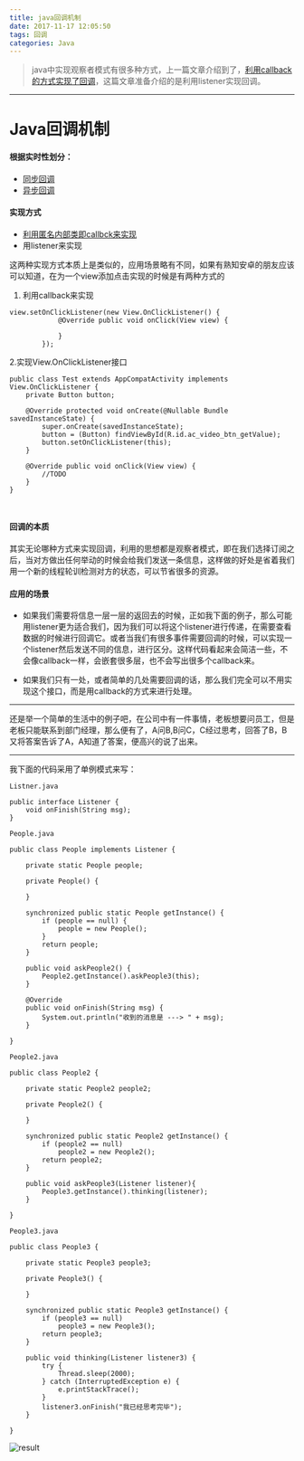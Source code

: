 ```yaml
---
title: java回调机制
date: 2017-11-17 12:05:50
tags: 回调
categories: Java
---
```


> java中实现观察者模式有很多种方式，上一篇文章介绍到了，[利用callback的方式实现了回调](http://www.jianshu.com/p/67190bdce647)，这篇文章准备介绍的是利用listener实现回调。

----
# Java回调机制

#### 根据实时性划分：

- [同步回调](http://www.jianshu.com/p/67190bdce647)
- [异步回调](http://www.jianshu.com/p/67190bdce647)

#### 实现方式

* [利用匿名内部类即callbck来实现](http://www.jianshu.com/p/67190bdce647)
* 用listener来实现

这两种实现方式本质上是类似的，应用场景略有不同，如果有熟知安卓的朋友应该可以知道，在为一个view添加点击实现的时候是有两种方式的

1. 利用callback来实现

````
view.setOnClickListener(new View.OnClickListener() {
            @Override public void onClick(View view) {

            }
        });
````

2.实现View.OnClickListener接口

````
public class Test extends AppCompatActivity implements View.OnClickListener {
    private Button button;

    @Override protected void onCreate(@Nullable Bundle savedInstanceState) {
        super.onCreate(savedInstanceState);
        button = (Button) findViewById(R.id.ac_video_btn_getValue);
        button.setOnClickListener(this);
    }

    @Override public void onClick(View view) {
        //TODO
    }
}



````

#### 回调的本质

其实无论哪种方式来实现回调，利用的思想都是观察者模式，即在我们选择订阅之后，当对方做出任何举动的时候会给我们发送一条信息，这样做的好处是省着我们用一个新的线程轮训检测对方的状态，可以节省很多的资源。

#### 应用的场景

- 如果我们需要将信息一层一层的返回去的时候，正如我下面的例子，那么可能用listener更为适合我们，因为我们可以将这个listener进行传递，在需要查看数据的时候进行回调它。或者当我们有很多事件需要回调的时候，可以实现一个listener然后发送不同的信息，进行区分。这样代码看起来会简洁一些，不会像callback一样，会嵌套很多层，也不会写出很多个callback来。

- 如果我们只有一处，或者简单的几处需要回调的话，那么我们完全可以不用实现这个接口，而是用callback的方式来进行处理。

----

还是举一个简单的生活中的例子吧，在公司中有一件事情，老板想要问员工，但是老板只能联系到部门经理，那么便有了，A问B,B问C，C经过思考，回答了B，B又将答案告诉了A，A知道了答案，便高兴的说了出来。

----
我下面的代码采用了单例模式来写：
````
Listner.java

public interface Listener {
	void onFinish(String msg);
}
````

````
People.java

public class People implements Listener {

	private static People people;

	private People() {

	}

	synchronized public static People getInstance() {
		if (people == null) {
			people = new People();
		}
		return people;
	}

	public void askPeople2() {
		People2.getInstance().askPeople3(this);
	}

	@Override
	public void onFinish(String msg) {
		System.out.println("收到的消息是 ---> " + msg);
	}

}
````

````
People2.java

public class People2 {

	private static People2 people2;

	private People2() {

	}

	synchronized public static People2 getInstance() {
		if (people2 == null)
			people2 = new People2();
		return people2;
	}

	public void askPeople3(Listener listener){
		People3.getInstance().thinking(listener);
	}

}
````

````
People3.java

public class People3 {

	private static People3 people3;

	private People3() {

	}

	synchronized public static People3 getInstance() {
		if (people3 == null)
			people3 = new People3();
		return people3;
	}

	public void thinking(Listener listener3) {
		try {
			Thread.sleep(2000);
		} catch (InterruptedException e) {
			e.printStackTrace();
		}
		listener3.onFinish("我已经思考完毕");
	}

}

````


![result](http://upload-images.jianshu.io/upload_images/2585384-74c3bfc1ef9ee2aa.png?imageMogr2/auto-orient/strip%7CimageView2/2/w/1240)

